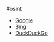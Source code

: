 #osint  
- [Google](https://www.google.com/)
- [Bing](https://www.bing.com/)
- [DuckDuckGo](https://duckduckgo.com/)